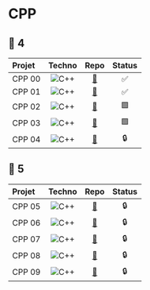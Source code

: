 # CPP

## 🔵 4
| **Projet**        | **Techno**                                                                                           |**Repo**                                        |**Status**|
| :---------------  |:---------------:                                                                                     |:-----:                                         |:------:|
| CPP 00            | <img alt="C++" 		        src="https://img.shields.io/badge/-C++-00599C?logo=C++&logoColor=white"/>  |[🔗](https://github.com/Madness807/CPP_00)      |✅|
| CPP 01            | <img alt="C++" 			      src="https://img.shields.io/badge/-C++-00599C?logo=C++&logoColor=white"/>  |[🔗](https://github.com/Madness807/CPP_01)      |✅|
| CPP 02            | <img alt="C++" 			      src="https://img.shields.io/badge/-C++-00599C?logo=C++&logoColor=white"/>  |[🔗](https://github.com/Madness807/CPP_02)      |🟩|
| CPP 03            | <img alt="C++" 			      src="https://img.shields.io/badge/-C++-00599C?logo=C++&logoColor=white"/>  |[🔗](https://github.com/Madness807/CPP_03)      |🟩|
| CPP 04            | <img alt="C++" 			      src="https://img.shields.io/badge/-C++-00599C?logo=C++&logoColor=white"/>  |[🔗](https://github.com/Madness807/CPP_04)      |🔒|

## 🔵 5
| **Projet**        | **Techno**                                                                                           |**Repo**                                        |**Status**|
| :---------------  |:---------------:                                                                                     |:-----:                                         |:------:|
| CPP 05            | <img alt="C++" 		        src="https://img.shields.io/badge/-C++-00599C?logo=C++&logoColor=white"/>  |[🔗](https://github.com/Madness807/CPP_05)      |🔒|
| CPP 06            | <img alt="C++" 			      src="https://img.shields.io/badge/-C++-00599C?logo=C++&logoColor=white"/>  |[🔗](https://github.com/Madness807/CPP_06)      |🔒|
| CPP 07            | <img alt="C++" 			      src="https://img.shields.io/badge/-C++-00599C?logo=C++&logoColor=white"/>  |[🔗](https://github.com/Madness807/CPP_07)      |🔒|
| CPP 08            | <img alt="C++" 			      src="https://img.shields.io/badge/-C++-00599C?logo=C++&logoColor=white"/>  |[🔗](https://github.com/Madness807/CPP_08)      |🔒|
| CPP 09            | <img alt="C++" 			      src="https://img.shields.io/badge/-C++-00599C?logo=C++&logoColor=white"/>  |[🔗](https://github.com/Madness807/CPP_09)      |🔒|
